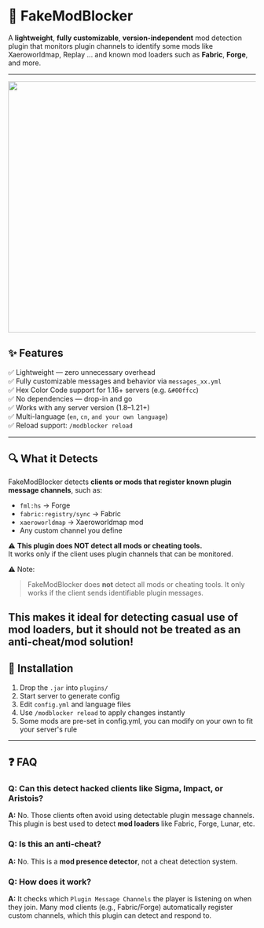 # 🧩 FakeModBlocker

A **lightweight**, **fully customizable**, **version-independent** mod detection plugin that monitors plugin channels to identify some mods like Xaeroworldmap, Replay ... and known mod loaders such as **Fabric**, **Forge**, and more.

---

<img src="https://files.catbox.moe/8j2rr5.png" width="768" height="512"  alt=""/>

## ✨ Features

✅ Lightweight — zero unnecessary overhead  
✅ Fully customizable messages and behavior via `messages_xx.yml`  
✅ Hex Color Code support for 1.16+ servers (e.g. `&#00ffcc`)  
✅ No dependencies — drop-in and go  
✅ Works with any server version (1.8–1.21+)  
✅ Multi-language (`en`, `cn`, `and your own language`)  
✅ Reload support: `/modblocker reload`

---

## 🔍 What it Detects

FakeModBlocker detects **clients or mods that register known plugin message channels**, such as:

- `fml:hs` → Forge
- `fabric:registry/sync` → Fabric
- `xaeroworldmap` → Xaeroworldmap mod
- Any custom channel you define

⚠️ **This plugin does NOT detect all mods or cheating tools.**  
It works only if the client uses plugin channels that can be monitored.

⚠️ Note:
> FakeModBlocker does **not** detect all mods or cheating tools. It only works if the client sends identifiable plugin messages.

This makes it ideal for detecting casual use of mod loaders, but it should **not be treated as an anti-cheat/mod solution!**
---

## 📂 Installation

1. Drop the `.jar` into `plugins/`
2. Start server to generate config
3. Edit `config.yml` and language files
4. Use `/modblocker reload` to apply changes instantly
5. Some mods are pre-set in config.yml, you can modify on your own to fit your server's rule

---

## ❓ FAQ

### Q: Can this detect hacked clients like Sigma, Impact, or Aristois?
**A:** No. Those clients often avoid using detectable plugin message channels. This plugin is best used to detect **mod loaders** like Fabric, Forge, Lunar, etc.

### Q: Is this an anti-cheat?
**A:** No. This is a **mod presence detector**, not a cheat detection system.

### Q: How does it work?
**A:** It checks which `Plugin Message Channels` the player is listening on when they join. Many mod clients (e.g., Fabric/Forge) automatically register custom channels, which this plugin can detect and respond to.
